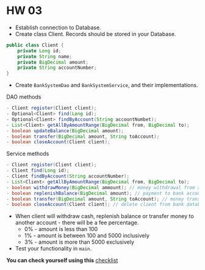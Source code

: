 # HW 03
- Establish connection to Database.
- Create class Client. Records should be stored in your Database.

```java
public class Client { 
    private Long id;
    private String name;
    private BigDecimal amount;
    private String accountNumber;
}
```
- Create `BankSystemDao` and `BankSystemService`, and their implementations.

DAO methods
```java
- Client register(Client client);
- Optional<Client> find(Long id);
- Optional<Client> findByAccount(String accountNumbet);
- List<Client> getAllByAmountRange(BigDecimal from, BigDecimal to);
- boolean updateBalance(BigDecimal amount);
- boolean transfer(BigDecimal amount, String toAccount);
- boolean closeAccount(Client client);
```
Service methods
```java
- Client register(Client client);
- Client find(Long id);
- Client findByAccount(String accountNumber);
- List<Client> getAllByAmountRange(BigDecimal from, BigDecimal to);
- boolean withdrawMoney(BigDecimal ammount); // money withdrawal from account
- boolean replenishBalance(BigDecimal amount); // payment to bank account
- boolean transfer(BigDecimal amount, String toAccount); // money transfer between accounts
- boolean closeAccount(Client client); // delete client from bank database
```
- When client will withdraw cash, replenish balance or transfer money to another account - there will be a fee percentage.
    - 0% - amount is less than 100
    - 1% - amount is between 100 and 5000 inclusively
    - 3% - amount is more than 5000 exclusively
- Test your functionality in `main`.

__You can check yourself using this__ [checklist](https://mate-academy.github.io/jv-program-common-mistakes/java-JDBC/dao-vs-service/dao-vs-service_checklist.html)

